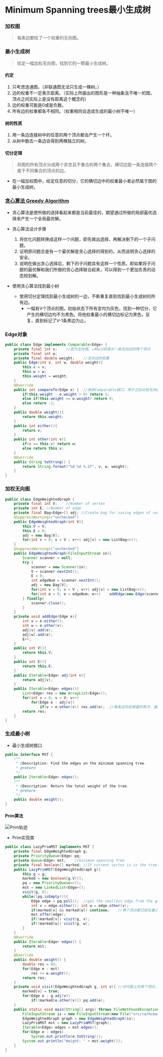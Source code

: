 # Minimum Spanning trees最小生成树

### 加权图
>每条边都给了一个权重的无向图。

### 最小生成树
>给定一幅加权无向图，找到它的一颗最小生成树。

#### 约定
1. 只考虑连通图。（非联通图无法只生成一棵树。）
2. 边的权重不一定表示距离。（实际上所画出的图形是一种抽象且不唯一的图，顶点之间实际上是没有距离这个概念的）
3. 边的权重可能是0或是负数。
4. 所有边的权重都各不相同。（权重相同会造成生成的最小树不唯一）

#### 树的性质
1. 用一条边连接树中的任意的两个顶点都会产生一个环。
2. 从树中删去一条边会得到两棵独立的树。

#### 切分定理
> 将图的所有顶点分成两个非空且不重合的两个集合，横切边是一条连接两个属于不同集合的顶点的边。
* 在一幅加权图中，给定任意的切分，它的横切边中的权重最小者必然属于图的最小生成树。

### [贪心算法 Greedy Algorithm](https://www.cnblogs.com/MrSaver/p/8641971.html)
* 贪心算法是使所做的选择看起来都是当前最佳的，期望通过所做的局部最优选择来产生一个全局最优解。

* 贪心算法设计步骤
	1. 将优化问题转换成这样一个问题，即先做出选择，再解决剩下的一个子问题。
	2. 证明原问题总是有一个最优解是贪心选择的得到的，从而说明贪心选择的安全。
	3. 说明在做出贪心选择后，剩下的子问题具有这样一个性质。即如果将子问题的最优解和我们所做的贪心选择联合起来，可以得到一个更加负责的动态规划解。

* 使用贪心算法找到最小树
	* 使用切分定理找到最小生成树的一边，不断重复直到找到最小生成树的所有边。
		* 一幅有V个顶点的图，初始状态下所有变均为灰色，找到一种切分，它产生的横切边均不为黑色。将他权重最小的横切边标记为黑色，反复，直到标记了V-1条黑边为止。

### Edge对象
```Java
public class Edge implements Comparable<Edge> {
	private final int v;	//因为无向图，v和w分别表示一条无向边的两个顶点
	private final int w;
	private final double weight;	//无向边的权重
	public Edge(int v, int w, double weight){
		this.v = v;
		this.w = w;
		this.weight = weight;
	}
	@Override
	public int compareTo(Edge o) {	//继承Comparable接口，用于之后比较无向边的权重。
		if(this.weight - o.weight > 0) return 1;
		else if(this.weight == o.weight) return 0;
		else return -1;
	}
	public double weight(){
		return this.weight;
	}
	public int either(){
		return v;
	}
	public int other(int v){
		if(v == this.v) return w;
		else return this.v;
	}
	@Override
	public String toString() {
		return String.format("%d-%d %.2f", v, w, weight);
	}
}
```

### 加权无向图
```Java
public class EdgeWeightedGraph {
	private final int V;	//Number of vertex
	private int E; //Number of edge
	private final Bag<Edge>[] adj; //Create bag for saving edges of vertex
	@SuppressWarnings("unchecked")
	public EdgeWeightedGraph(int V){
		this.V = V;
		this.E = 0;
		adj = new Bag[V];
		for(int v = 0; v < V ; v++)	adj[v] = new ListBag<>();
	}
	@SuppressWarnings("unchecked")
	public EdgeWeightedGraph(FileInputStream in){
		Scanner scanner = null;
		try {
			scanner = new Scanner(in);
			V = scanner.nextInt();
			E = 0;
			int edgeNum = scanner.nextInt();
			adj = new Bag[V];
			for(int v = 0; v < V ; v++)	adj[v] = new ListBag<>();
			for(int e = 0; e < edgeNum; e++)	addEdge(new Edge(scanner.nextInt(), scanner.nextInt(), scanner.nextDouble()));
		} finally{
			scanner.close();
		}
	}
	private void addEdge(Edge e){
		int v = e.either();
		int w = e.other(v);
		adj[v].add(e);
		adj[w].add(e);
		E++;
	}
	public int V(){
		return this.V;
	}
	public int E(){
		return this.E;
	}
	public Iterable<Edge> adj(int v){
		return adj[v];
	}
	public Iterable<Edge> edges(){
		List<Edge> res = new ArrayList<Edge>();
		for(int v = 0; v < V; v++)
			for(Edge e : adj[v])
				if(v > e.other(v)) res.add(e);	//每条边均会被遍历两次，通过一次判断避免重复性。
		return res;
	}
}
```

### 生成最小树
* 最小生成树接口
```Java
public interface MST {
	/**
	 * @Description: Find the edges on the minimum spanning tree.
	 * @return
	 */
	public Iterable<Edge> edges();
	/**
	 * @Description: Return the total weight of the tree.
	 * @return
	 */
	public double weight();
}
```

#### Prim算法
![Prim轨迹](https://i.imgur.com/mURZUQo.jpg)

* Prim实现类
```Java
public class LazyPrimMST implements MST {
	private final EdgeWeightedGraph g;
	private PriorityQueue<Edge> pq;
	private Queue<Edge> mst;	//minimum spanning tree
	private final boolean[] marked;	//If current vertex is in the tree
	public LazyPrimMST(EdgeWeightedGraph g){
		this.g = g;
		marked = new boolean[g.V()];
		pq = new PriorityQueue<>();
		mst = new LinkedList<Edge>();
		visit(g, 0);
		while(!pq.isEmpty()){
			Edge edge = pq.poll();	//get the smallest edge from the graph
			int v = edge.either(); int w = edge.other(v);
			if(marked[v] && marked[w]) continue;	//两个顶点都已经在最小树中，说明这些边已经失效了。
			mst.offer(edge);
			if(!marked[v]) visit(g, v);
			if(!marked[w]) visit(g, w);
		}
	}
	@Override
	public Iterable<Edge> edges() {
		return mst;
	}
	@Override
	public double weight() {
		double res = 0d;
		for(Edge e : mst)
			res += e.weight();
		return res;
	}
	private void visit(EdgeWeightedGraph g, int v){	//访问图上的某个顶点，将这个顶点加入最小生成树中，并将这个顶点的邻接边加入优先队列，如果两个顶点都在树中，就不用加入了。
		marked[v] = true;
		for(Edge e : g.adj(v))
			if(!marked[e.other(v)]) pq.add(e);
	}
	public static void main(String[] args) throws FileNotFoundException {
		FileInputStream is = new FileInputStream(new File("src/ca/mcmaster/chapter/four/graph/mstree/mediumEWG.txt"));
		EdgeWeightedGraph graph = new EdgeWeightedGraph(is);
		LazyPrimMST mst = new LazyPrimMST(graph);
		Iterable<Edge> edges = mst.edges();
		for(Edge e : edges)
			System.out.println(e.toString());
		System.out.println("Weight: " + mst.weight());
	}
}
```
